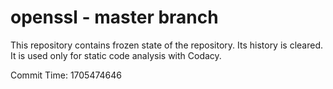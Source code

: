 # openssl - master branch

This repository contains frozen state of the repository.
Its history is cleared. It is used only for static code
analysis with Codacy.

Commit Time: 1705474646